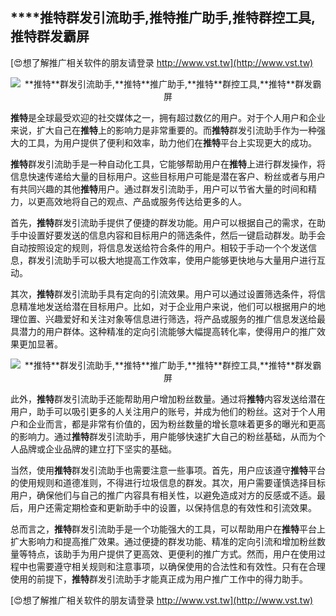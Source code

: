 ## ****推特**群发引流助手,**推特**推广助手,**推特**群控工具,**推特**群发霸屏**

[😍想了解推广相关软件的朋友请登录 http://www.vst.tw](http://www.vst.tw)

 <center><img src="https://vst.tw/MP4/tuiguang/png/4.png" alt="**推特**群发引流助手,**推特**推广助手,**推特**群控工具,**推特**群发霸屏"></center>

**推特**是全球最受欢迎的社交媒体之一，拥有超过数亿的用户。对于个人用户和企业来说，扩大自己在**推特**上的影响力是非常重要的。而**推特**群发引流助手作为一种强大的工具，为用户提供了便利和效率，助力他们在**推特**平台上实现更大的成功。

**推特**群发引流助手是一种自动化工具，它能够帮助用户在**推特**上进行群发操作，将信息快速传递给大量的目标用户。这些目标用户可能是潜在客户、粉丝或者与用户有共同兴趣的其他**推特**用户。通过群发引流助手，用户可以节省大量的时间和精力，以更高效地将自己的观点、产品或服务传达给更多的人。

首先，**推特**群发引流助手提供了便捷的群发功能。用户可以根据自己的需求，在助手中设置好要发送的信息内容和目标用户的筛选条件，然后一键启动群发。助手会自动按照设定的规则，将信息发送给符合条件的用户。相较于手动一个个发送信息，群发引流助手可以极大地提高工作效率，使用户能够更快地与大量用户进行互动。

其次，**推特**群发引流助手具有定向的引流效果。用户可以通过设置筛选条件，将信息精准地发送给潜在目标用户。比如，对于企业用户来说，他们可以根据用户的地理位置、兴趣爱好和关注对象等信息进行筛选，将产品或服务的推广信息发送给最具潜力的用户群体。这种精准的定向引流能够大幅提高转化率，使得用户的推广效果更加显著。

 <center><img src="https://vst.tw/MP4/tuiguang/png/7.png" alt="**推特**群发引流助手,**推特**推广助手,**推特**群控工具,**推特**群发霸屏"></center>

此外，**推特**群发引流助手还能帮助用户增加粉丝数量。通过将**推特**内容发送给潜在用户，助手可以吸引更多的人关注用户的账号，并成为他们的粉丝。这对于个人用户和企业而言，都是非常有价值的，因为粉丝数量的增长意味着更多的曝光和更高的影响力。通过**推特**群发引流助手，用户能够快速扩大自己的粉丝基础，从而为个人品牌或企业品牌的建立打下坚实的基础。

当然，使用**推特**群发引流助手也需要注意一些事项。首先，用户应该遵守**推特**平台的使用规则和道德准则，不得进行垃圾信息的群发。其次，用户需要谨慎选择目标用户，确保他们与自己的推广内容具有相关性，以避免造成对方的反感或不适。最后，用户还需定期检查和更新助手中的设置，以保持信息的有效性和引流效果。

总而言之，**推特**群发引流助手是一个功能强大的工具，可以帮助用户在**推特**平台上扩大影响力和提高推广效果。通过便捷的群发功能、精准的定向引流和增加粉丝数量等特点，该助手为用户提供了更高效、更便利的推广方式。然而，用户在使用过程中也需要遵守相关规则和注意事项，以确保使用的合法性和有效性。只有在合理使用的前提下，**推特**群发引流助手才能真正成为用户推广工作中的得力助手。

[😍想了解推广相关软件的朋友请登录 http://www.vst.tw](http://www.vst.tw)



